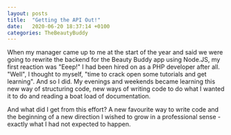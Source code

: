 ```yaml
---
layout: posts
title:  "Getting the API Out!"
date:   2020-06-20 18:37:14 +0100
categories: TheBeautyBuddy
---
```


When my manager came up to me at the start of the year and said we were going to rewrite the backend for the Beauty Buddy app using Node.JS, my first reaction was "Eeep!" I had been hired on as a PHP developer after all. "Well", I thought to myself, "time to crack open some tutorials and get learning". And so I did. My evenings and weekends became learning this new way of structuring code, new ways of writing code to do what I wanted it to do and reading a boat load of documentation. 

And what did I get from this effort? A new favourite way to write code and the beginning of a new direction I wished to grow in a professional sense - exactly what I had not expected to happen.